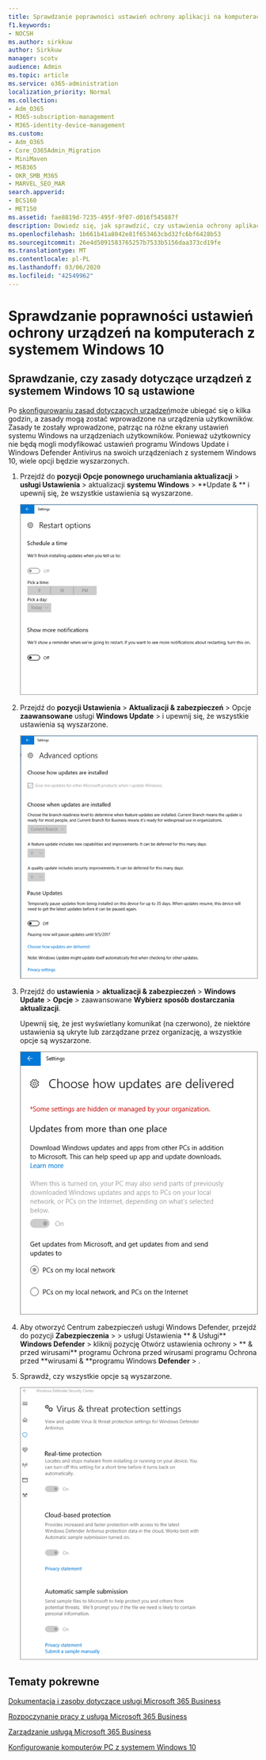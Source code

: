 ```yaml
---
title: Sprawdzanie poprawności ustawień ochrony aplikacji na komputerach z systemem Windows 10
f1.keywords:
- NOCSH
ms.author: sirkkuw
author: Sirkkuw
manager: scotv
audience: Admin
ms.topic: article
ms.service: o365-administration
localization_priority: Normal
ms.collection:
- Adm_O365
- M365-subscription-management
- M365-identity-device-management
ms.custom:
- Adm_O365
- Core_O365Admin_Migration
- MiniMaven
- MSB365
- OKR_SMB_M365
- MARVEL_SEO_MAR
search.appverid:
- BCS160
- MET150
ms.assetid: fae8819d-7235-495f-9f07-d016f545887f
description: Dowiedz się, jak sprawdzić, czy ustawienia ochrony aplikacji usługi Microsoft 365 Business zostały wprowadzone na urządzeniach z systemem Windows 10 użytkowników.
ms.openlocfilehash: 1b661b41a8042e81f653463cbd32fc6bf6428b53
ms.sourcegitcommit: 26e4d5091583765257b7533b5156daa373cd19fe
ms.translationtype: MT
ms.contentlocale: pl-PL
ms.lasthandoff: 03/06/2020
ms.locfileid: "42549962"
---
```

# <a name="validate-device-protection-settings-on-windows-10-pcs"></a>Sprawdzanie poprawności ustawień ochrony urządzeń na komputerach z systemem Windows 10

## <a name="verify-that-windows-10-device-policies-are-set"></a>Sprawdzanie, czy zasady dotyczące urządzeń z systemem Windows 10 są ustawione

Po [skonfigurowaniu zasad dotyczących urządzeń](protection-settings-for-windows-10-pcs.md)może ubiegać się o kilka godzin, a zasady mogą zostać wprowadzone na urządzenia użytkowników. Zasady te zostały wprowadzone, patrząc na różne ekrany ustawień systemu Windows na urządzeniach użytkowników. Ponieważ użytkownicy nie będą mogli modyfikować ustawień programu Windows Update i Windows Defender Antivirus na swoich urządzeniach z systemem Windows 10, wiele opcji będzie wyszarzonych.
  
1. Przejdź do **pozycji Opcje ponownego uruchamiania aktualizacji** \> **usługi Ustawienia** \> aktualizacji **systemu Windows** \> **Update &amp; ** i upewnij się, że wszystkie ustawienia są wyszarzone. 
    
    ![Wszystkie opcje ponownego uruchamiania są wyszarzone.](../media/31308da9-18b0-47c5-bbf6-d5fa6747c376.png)
  
2. Przejdź do **pozycji Ustawienia** \> **Aktualizacji &amp; zabezpieczeń** \> Opcje **zaawansowane** usługi **Windows Update** \> i upewnij się, że wszystkie ustawienia są wyszarzone. 
    
    ![Opcje aktualizacji zaawansowanych systemu Windows są wyszarzone.](../media/049cf281-d503-4be9-898b-c0a3286c7fc2.png)
  
3. Przejdź do **ustawienia** \> **aktualizacji &amp; zabezpieczeń** \> **Windows Update** \> **Opcje** \> zaawansowane **Wybierz sposób dostarczania aktualizacji**.
    
    Upewnij się, że jest wyświetlany komunikat (na czerwono), że niektóre ustawienia są ukryte lub zarządzane przez organizację, a wszystkie opcje są wyszarzone.
    
    ![Wybierz sposób dostarczania aktualizacji strony wskazuje, że ustawienia są ukryte lub zarządzane przez organizację.](../media/6b3e37c5-da41-4afd-9983-b4f406216b59.png)
  
4. Aby otworzyć Centrum zabezpieczeń usługi Windows Defender, przejdź do pozycji **Zabezpieczenia** \> \> usługi Ustawienia ** &amp; Usługi** **Windows Defender** \> kliknij pozycję Otwórz ustawienia ochrony \> ** &amp; przed wirusami** programu Ochrona przed wirusami programu Ochrona przed **wirusami &amp; **programu Windows **Defender** \> . 
    
5. Sprawdź, czy wszystkie opcje są wyszarzone. 
    
    ![Ustawienia ochrony przed wirusami i zagrożeniami są wyszarzone.](../media/9ca68d40-a5d9-49d7-92a4-c581688b5926.png)
  
## <a name="related-topics"></a>Tematy pokrewne

[Dokumentacja i zasoby dotyczące usługi Microsoft 365 Business](https://go.microsoft.com/fwlink/p/?linkid=853701)
  
[Rozpoczynanie pracy z usługą Microsoft 365 Business](microsoft-365-business-overview.md)
  
[Zarządzanie usługą Microsoft 365 Business](manage.md)
  
[Konfigurowanie komputerów PC z systemem Windows 10](protection-settings-for-windows-10-pcs.md)
  

